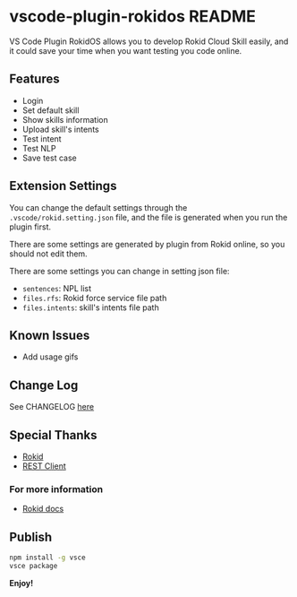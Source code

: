 # vscode-plugin-rokidos README

VS Code Plugin RokidOS allows you to develop Rokid Cloud Skill easily, and it could save your time when you want testing you code online.

## Features

* Login
* Set default skill
* Show skills information
* Upload skill's intents
* Test intent
* Test NLP
* Save test case

## Extension Settings

You can change the default settings through the `.vscode/rokid.setting.json` file, and the file is generated when you run the plugin first.

There are some settings are generated by plugin from Rokid online, so you should not edit them.

There are some settings you can change in setting json file:

* `sentences`: NPL list
* `files.rfs`: Rokid force service file path
* `files.intents`: skill's intents file path

## Known Issues

* Add usage gifs

## Change Log

See CHANGELOG [here](CHANGELOG.md)

## Special Thanks

* [Rokid](https://github.com/rokid)
* [REST Client](https://marketplace.visualstudio.com/items?itemName=humao.rest-client)

### For more information

* [Rokid docs](http://developer.rokid.com/docs)

## Publish

```sh
npm install -g vsce
vsce package
```

**Enjoy!**
